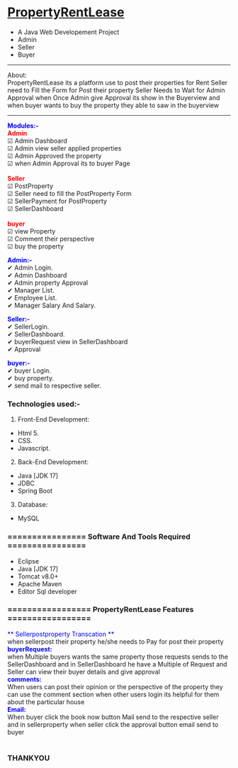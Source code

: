 # <a href="" target="_blank">PropertyRentLease</a> 
- A Java Web Developement Project
- Admin
- Seller
- Buyer 

<hr>
<bold>About:</bold><br>
PropertyRentLease its a platform use to post their properties for Rent Seller need to Fill the Form for Post their property Seller Needs to Wait for Admin Approval when Once Admin give Approval its show in the Buyerview and when buyer wants to buy the property they able to saw in the buyerview 
<hr>

<span style="color:blue">**Modules:-**</span><br>
<span style="color:red">**Admin**</span><br>
<span>&#9745;</span> Admin Dashboard<br>
<span>&#9745;</span> Admin view seller applied properties<br>
<span>&#9745;</span> Admin Approved the property<br>
<span>&#9745;</span> when Admin Approval its to buyer Page<br>
<br>
<span style="color:red">**Seller**</span><br>
<span>&#9745;</span> PostProperty<br>
<span>&#9745;</span> Seller need to fill the PostProperty Form<br>
<span>&#9745;</span> SellerPayment for PostProperty  <br>
<span>&#9745;</span> SellerDashboard<br>
<br>
<span style="color:red">**buyer**</span><br>
<span>&#9745;</span> view Property<br>
<span>&#9745;</span> Comment their perspective<br>
<span>&#9745;</span> buy the property<br>

<span style="color:blue">**Admin:-**</span><br>
<span>&#10004;</span> Admin Login.<br>
<span>&#10004;</span> Admin Dashboard<br>
<span>&#10004;</span> Admin property Approval<br>
<span>&#10004;</span> Manager List.<br>
<span>&#10004;</span> Employee List.<br>
<span>&#10004;</span> Manager Salary And Salary.<br>

<span style="color:blue">**Seller:-**</span><br>
<span>&#10004;</span> SellerLogin.<br>
<span>&#10004;</span> SellerDashboard.<br>
<span>&#10004;</span> buyerRequest view in SellerDashboard <br>
<span>&#10004;</span> Approval<br>

<span style="color:blue">**buyer:-**</span><br>
<span>&#10004;</span> buyer Login.<br>
<span>&#10004;</span> buy property.<br>
<span>&#10004;</span> send mail to respective seller.<br>

### Technologies used:-
1. Front-End Development:
- Html 5. 
- CSS.
- Javascript.

2. Back-End Development:
- Java [JDK 17]
- JDBC
- Spring Boot

3. Database:
- MySQL

### ================ Software And Tools Required ================
- Eclipse
- Java [JDK 17]
- Tomcat v8.0+
- Apache Maven
- Editor Sql developer


### =================  PropertyRentLease Features =================
<span style="color:blue">** Sellerpostproperty Transcation **</span><br>
      when sellerpost their property he/she needs to Pay for post their property <br>
<span style="color:blue">**buyerRequest:**</span><br>
    when Multiple buyers wants the same property those requests sends to the SellerDashboard and in SellerDashboard he have a Multiple of Request and Seller can view their buyer details and give approval  <br>
<span style="color:blue">**comments:**</span><br>
     When users can post their opinion or the perspective of the property they can use the comment section when other users login its helpful for them about the particular house<br>
<span style="color:blue">**Email:**</span><br>
     When buyer click the book now button Mail send to the respective seller and in sellerproperty when seller click the approval button email send to buyer</br>
<br>

  <h3>THANKYOU</h3>
